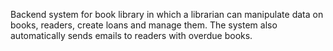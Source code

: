 Backend system for book library in which a librarian can manipulate data on books, readers, create loans and manage them. The system also automatically sends emails to readers with overdue books. 
